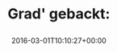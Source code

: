 ---
retweeted: false
source: <a href="https://about.twitter.com/products/tweetdeck" rel="nofollow">TweetDeck</a>
entities:
  hashtags: []
  symbols: []
  user_mentions: []
  urls:
  - url: https://t.co/sgEOS1EEca
    expanded_url: http://bit.ly/1QjhEIR
    display_url: bit.ly/1QjhEIR
    indices:
    - '15'
    - '38'
display_text_range:
- '0'
- '38'
favorite_count: '0'
id_str: '704609737841778689'
truncated: false
retweet_count: '0'
id: '704609737841778689'
possibly_sensitive: false
created_at: Tue Mar 01 10:10:27 +0000 2016
favorited: false
full_text: 'Grad'' gebackt:'
lang: de
quote_url: http://bit.ly/1QjhEIR
tags:
- pesos/twitter
date: '2016-03-01T10:10:27+00:00'
src: https://twitter.com/bascht/status/704609737841778689
original_url: https://twitter.com/bascht/status/704609737841778689
type: twitter_tweet
text: 'Grad'' gebackt:'
title: 'Grad'' gebackt:

  '

---